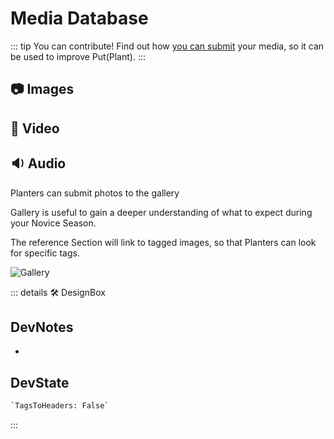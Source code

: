 
# Media Database

::: tip You can contribute!
Find out how [you can submit](/dev/Contribute) your media, so it can be used to improve Put(Plant).
:::

## 📷 Images

## 🎥 Video

## 🔉 Audio

Planters can submit photos to the gallery

Gallery is useful to gain a deeper understanding of what to expect during your Novice Season.

The reference Section will link to tagged images, so that Planters can look for specific tags.

![Gallery](/Gallery_00.png)

::: details 🛠 <dev>DesignBox</dev>

## DevNotes

-

## DevState

```py
`TagsToHeaders: False`
```

:::
